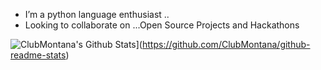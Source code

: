 
-  I’m a python language enthusiast ..
- Looking to collaborate on ...Open Source Projects and Hackathons


![ClubMontana's Github Stats](https://github-readme-stats.vercel.app/api?username=ClubMontana)](https://github.com/ClubMontana/github-readme-stats)
